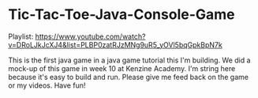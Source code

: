 # Tic-Tac-Toe-Java-Console-Game
Playlist: https://www.youtube.com/watch?v=DRoLJkJcXJ4&list=PLBP0zatRJzMNg9uR5_yOVl5bqGpkBpN7k

This is the first java game in a java game tutorial this I'm building. We did a mock-up of this game in week 10 at Kenzine Academy. 
I'm string here because it's easy to build and run. Please give me feed back on the game or my videos. Have fun!
